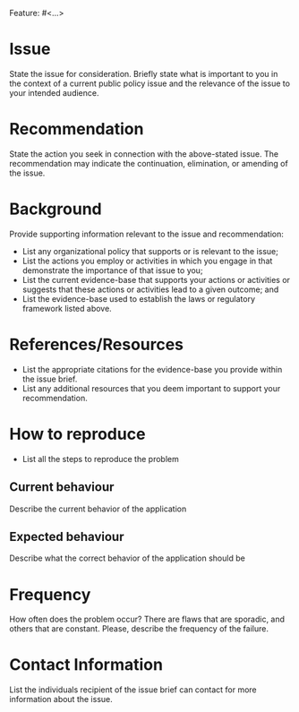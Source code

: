 Feature: #<...>

# Issue

State the issue for consideration. Briefly state what is important to you in the context of a current public policy issue and the relevance of the issue to your intended audience.


# Recommendation

State the action you seek in connection with the above-stated issue. The recommendation may indicate the continuation, elimination, or amending of the issue.

# Background

Provide supporting information relevant to the issue and recommendation:
- List any organizational policy that supports or is relevant to the issue;
- List the actions you employ or activities in which you engage in that demonstrate the importance of that issue to you;
- List the current evidence-base that supports your actions or activities or suggests that these actions or activities lead to a given outcome; and
- List the evidence-base used to establish the laws or regulatory framework listed above.

# References/Resources

- List the appropriate citations for the evidence-base you provide within the issue brief.
- List any additional resources that you deem important to support your recommendation.

# How to reproduce

- List all the steps to reproduce the problem

## Current behaviour

  Describe the current behavior of the application

## Expected behaviour

  Describe what the correct behavior of the application should be

# Frequency

How often does the problem occur? There are flaws that are sporadic, and others that are constant. Please, describe the frequency of the failure.

# Contact Information

List the individuals recipient of the issue brief can contact for more information about the issue.
